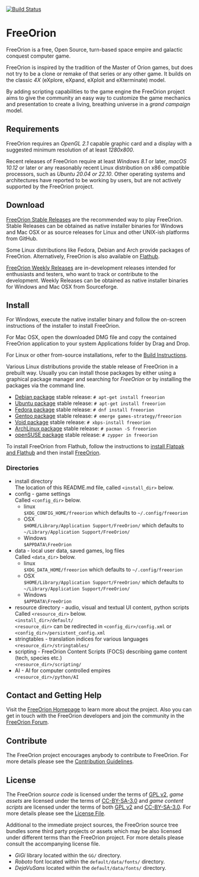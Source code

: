 [![Build Status](https://travis-ci.org/o01eg/freeorion.svg?branch=no-pullrequest-dedicated-server)](https://travis-ci.org/o01eg/freeorion)

FreeOrion
=========

FreeOrion is a free, Open Source, turn-based space empire and galactic conquest
computer game.

FreeOrion is inspired by the tradition of the Master of Orion games, but does
not try to be a clone or remake of that series or any other game.  It builds
on the classic *4X* (eXplore, eXpand, eXploit and eXterminate) model.

By adding scripting capabilities to the game engine the FreeOrion project aims
to give the community an easy way to customize the game mechanics and
presentation to create a living, breathing universe in a *grand campaign* model.


Requirements
------------

FreeOrion requires an *OpenGL 2.1* capable graphic card and a display with a
suggested minimum resolution of at least *1280x800*.

Recent releases of FreeOrion require at least *Windows 8.1* or later,
*macOS 10.12* or later or any reasonably recent Linux distribution on x86
compatible processors, such as *Ubuntu 20.04 or 22.10*.  Other operating
systems and architectures have reported to be working by users, but are not
actively supported by the FreeOrion project.


Download
--------

[FreeOrion Stable Releases] are the recommended way to play FreeOrion.  Stable
Releases can be obtained as native installer binaries for Windows and Mac OSX
or as source releases for Linux and other UNIX-ish platforms from GitHub.

Some Linux distributions like Fedora, Debian and Arch provide packages of
FreeOrion. Alternatively, FreeOrion is also available on [Flathub].

[FreeOrion Weekly Releases] are in-development releases intended for enthusiasts
and testers, who want to track or contribute to the development.  Weekly
Releases can be obtained as native installer binaries for Windows and Mac OSX
from Sourceforge.


Install
-------

For Windows, execute the native installer binary and follow the on-screen
instructions of the installer to install FreeOrion.

For Mac OSX, open the downloaded DMG file and copy the contained FreeOrion
application to your system Applications folder by Drag and Drop.

For Linux or other from-source installations, refer to the
[Build Instructions](BUILD.md).

Various Linux distributions provide the stable release of FreeOrion in
a prebuilt way.  Usually you can install those packages by either using
a graphical package manager and searching for *FreeOrion* or by installing the
packages via the command line.

  * [Debian package] stable release: `# apt-get install freeorion`
  * [Ubuntu package] stable release: `# apt-get install freeorion`
  * [Fedora package] stable release: `# dnf install freeorion`
  * [Gentoo package] stable release: `# emerge games-strategy/freeorion`
  * [Void package] stable release: `# xbps-install freeorion`
  * [ArchLinux package] stable release: `# pacman -S freeorion`
  * [openSUSE package] stable release: `# zypper in freeorion`

To install FreeOrion from Flathub, follow the instructions to [install Flatpak
and Flathub] and then install [FreeOrion][Flathub].

### Directories
* install directory  
The location of this README.md file, called `<install_dir>` below.
* config - game settings  
Called `<config_dir>` below.  
    * linux  
`$XDG_CONFIG_HOME/freeorion` which defaults to `~/.config/freeorion`  
    * OSX  
`$HOME/Library/Application Support/FreeOrion/` which defaults to `~/Library/Application Support/FreeOrion/`  
    * Windows  
`$APPDATA\FreeOrion`  
* data - local user data, saved games, log files  
Called `<data_dir>` below.  
    * linux  
`$XDG_DATA_HOME/freeorion` which defaults to `~/.config/freeorion`  
    * OSX  
`$HOME/Library/Application Support/FreeOrion/` which defaults to `~/Library/Application Support/FreeOrion/`  
    * Windows  
`$APPDATA\FreeOrion`  
* resource directory - audio, visual and textual UI content, python scripts  
Called `<resource_dir>` below.  
`<install_dir>/default/`  
`<resource_dir>` can be redirected in `<config_dir>/config.xml` or `<config_dir>/persistent_config.xml`  
* stringtables - translation indices for various languages  
    `<resource_dir>/stringtables/`  
* scripting - FreeOrion Content Scripts (FOCS) describing game content (tech, species etc.)  
    `<resource_dir>/scripting/`  
* AI - AI for computer controlled empires  
    `<resource_dir>/python/AI`  


Contact and Getting Help
------------------------

Visit the [FreeOrion Homepage] to learn more about the project.  Also you can
get in touch with the FreeOrion developers and join the community in the
[FreeOrion Forum].


Contribute
----------

The FreeOrion project encourages anybody to contribute to FreeOrion. For more
details please see the [Contribution Guidelines](CONTRIBUTING.md).


License
-------

The FreeOrion *source code* is licensed under the terms of [GPL v2],
*game assets* are licensed under the terms of [CC-BY-SA-3.0] and *game content
scripts* are licensed under the terms of both [GPL v2] and [CC-BY-SA-3.0].
For more details please see the [License File](default/COPYING).

Additional to the immediate project sources, the FreeOrion source tree bundles
some third party projects or assets which may be also licensed under different
terms than the FreeOrion project.  For more details please consult the
accompanying license file.

  * *GiGi* library located within the `GG/` directory.
  * *Roboto* font located within the `default/data/fonts/` directory.
  * *DejaVuSans* located within the `default/data/fonts/` directory.


[FreeOrion Homepage]: http://www.freeorion.org/
[FreeOrion Forum]: http://www.freeorion.org/forum/
[FreeOrion Stable Releases]: https://github.com/freeorion/freeorion/releases
[FreeOrion Weekly Releases]: https://sourceforge.net/projects/freeorion/files/FreeOrion/Test/
[Flathub]: https://flathub.org/apps/details/org.freeorion.FreeOrion
[install Flatpak and Flathub]: https://flatpak.org/setup/
[FreeOrion Development]: https://github.com/freeorion/freeorion
[Debian Package]: https://packages.debian.org/source/sid/freeorion
[Ubuntu Package]: https://launchpad.net/ubuntu/+source/freeorion
[Fedora Package]: https://apps.fedoraproject.org/packages/freeorion
[Gentoo package]: https://packages.gentoo.org/packages/games-strategy/freeorion
[openSUSE Package]: https://build.opensuse.org/package/show/games/freeorion
[Void package]: https://github.com/voidlinux/void-packages/tree/master/srcpkgs/freeorion
[ArchLinux Package]: https://archlinux.org/packages/community/x86_64/freeorion/
[GPL v2]: https://www.gnu.org/licenses/gpl-2.0.txt
[CC-BY-SA-3.0]: https://creativecommons.org/licenses/by-sa/3.0/legalcode
